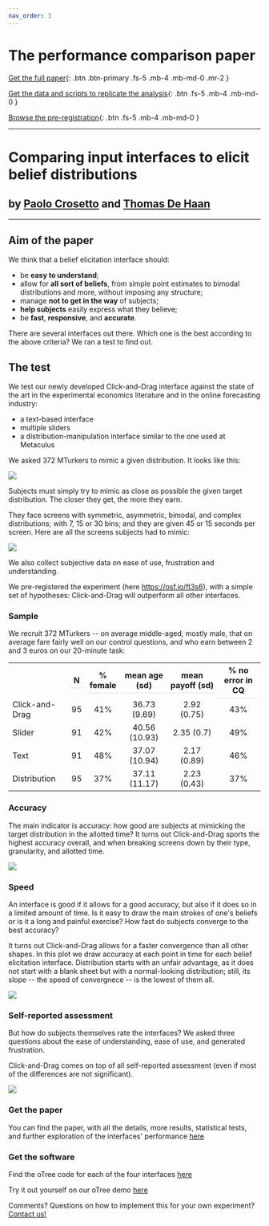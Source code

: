 ```yaml
---
nav_order: 3
---
```


# The performance comparison paper

[Get the full paper](https://www.dropbox.com/s/d0j0sa6nkn0ybuy/Crosetto_De_Haan_Eliciting_beliefs_when_the_distribution_matters_a_horse_race_of_tools.pdf?dl=1){: .btn .btn-primary .fs-5 .mb-4 .mb-md-0 .mr-2 }

[Get the data and scripts to replicate the analysis](https://github.com/paolocrosetto/Click_and_drag_belief_elicitation_data_analysis){: .btn .fs-5 .mb-4 .mb-md-0 }

[Browse the pre-registration](https://osf.io/ft3s6){: .btn .fs-5 .mb-4 .mb-md-0 }

---

# Comparing input interfaces to elicit belief distributions
## by [Paolo Crosetto](https://paolocrosetto.wordpress.com/) and [Thomas De Haan](https://sites.google.com/view/thomas-de-haan)

---

## Aim of the paper

We think that a belief elicitation interface should:

-   be **easy to understand**;
-   allow for **all sort of beliefs**, from simple point estimates to bimodal distributions and more, without imposing any structure;
-   manage **not to get in the way** of subjects;
-   **help subjects** easily express what they believe;
-   be **fast**, **responsive**, and **accurate**.

There are several interfaces out there. Which one is the best according to the above criteria? We ran a test to find out.

## The test

We test our newly developed Click-and-Drag interface against the state of the art in the experimental economics literature and in the online forecasting industry:

-   a text-based interface
-   multiple sliders
-   a distribution-manipulation interface similar to the one used at Metaculus

We asked 372 MTurkers to mimic a given distribution. It looks like this:

![](Paper_summary_for_website_files/figure-html/task_screenshot.png)

Subjects must simply try to mimic as close as possible the given target distribution. The closer they get, the more they earn.

They face screens with symmetric, asymmetric, bimodal, and complex distributions; with 7, 15 or 30 bins; and they are given 45 or 15 seconds per screen. Here are all the screens subjects had to mimic:

![](Paper_summary_for_website_files/figure-html/12screens.png)

We also collect subjective data on ease of use, frustration and understanding.

We pre-registered the experiment (here <https://osf.io/ft3s6>), with a simple set of hypotheses: Click-and-Drag will outperform all other interfaces.

### Sample

We recruit 372 MTurkers -- on average middle-aged, mostly male, that on average fare fairly well on our control questions, and who earn between 2 and 3 euros on our 20-minute task:

<table class="table" style="margin-left: auto; margin-right: auto;">
<thead><tr>
<th style="empty-cells: hide;border-bottom:hidden;" colspan="1"></th>
<th style="border-bottom:hidden;padding-bottom:0; padding-left:3px;padding-right:3px;text-align: center; " colspan="1"><div style="border-bottom: 1px solid #ddd; padding-bottom: 5px; ">N</div></th>
<th style="border-bottom:hidden;padding-bottom:0; padding-left:3px;padding-right:3px;text-align: center; " colspan="1"><div style="border-bottom: 1px solid #ddd; padding-bottom: 5px; ">% female</div></th>
<th style="border-bottom:hidden;padding-bottom:0; padding-left:3px;padding-right:3px;text-align: center; " colspan="1"><div style="border-bottom: 1px solid #ddd; padding-bottom: 5px; ">mean age (sd)</div></th>
<th style="border-bottom:hidden;padding-bottom:0; padding-left:3px;padding-right:3px;text-align: center; " colspan="1"><div style="border-bottom: 1px solid #ddd; padding-bottom: 5px; ">mean payoff (sd)</div></th>
<th style="border-bottom:hidden;padding-bottom:0; padding-left:3px;padding-right:3px;text-align: center; " colspan="1"><div style="border-bottom: 1px solid #ddd; padding-bottom: 5px; ">% no error in CQ</div></th>
</tr></thead>
<tbody>
  <tr>
   <td style="text-align:left;"> Click-and-Drag </td>
   <td style="text-align:center;"> 95 </td>
   <td style="text-align:center;"> 41% </td>
   <td style="text-align:center;"> 36.73 (9.69) </td>
   <td style="text-align:center;"> 2.92 (0.75) </td>
   <td style="text-align:center;"> 43% </td>
  </tr>
  <tr>
   <td style="text-align:left;"> Slider </td>
   <td style="text-align:center;"> 91 </td>
   <td style="text-align:center;"> 42% </td>
   <td style="text-align:center;"> 40.56 (10.93) </td>
   <td style="text-align:center;"> 2.35 (0.7) </td>
   <td style="text-align:center;"> 49% </td>
  </tr>
  <tr>
   <td style="text-align:left;"> Text </td>
   <td style="text-align:center;"> 91 </td>
   <td style="text-align:center;"> 48% </td>
   <td style="text-align:center;"> 37.07 (10.94) </td>
   <td style="text-align:center;"> 2.17 (0.89) </td>
   <td style="text-align:center;"> 46% </td>
  </tr>
  <tr>
   <td style="text-align:left;"> Distribution </td>
   <td style="text-align:center;"> 95 </td>
   <td style="text-align:center;"> 37% </td>
   <td style="text-align:center;"> 37.11 (11.17) </td>
   <td style="text-align:center;"> 2.23 (0.43) </td>
   <td style="text-align:center;"> 37% </td>
  </tr>
</tbody>
</table>

### Accuracy

The main indicator is accuracy: how good are subjects at mimicking the target distribution in the allotted time? It turns out Click-and-Drag sports the highest accuracy overall, and when breaking screens down by their type, granularity, and allotted time.

![](Paper_summary_for_website_files/figure-html/unnamed-chunk-2-1.png)<!-- -->

### Speed

An interface is good if it allows for a good accuracy, but also if it does so in a limited amount of time. Is it easy to draw the main strokes of one's beliefs or is it a long and painful exercise? How fast do subjects converge to the best accuracy?

It turns out Click-and-Drag allows for a faster convergence than all other shapes. In this plot we draw accuracy at each point in time for each belief elicitation interface. Distribution starts with an unfair advantage, as it does not start with a blank sheet but with a normal-looking distribution; still, its slope -- the speed of convergnece -- is the lowest of them all.

![](Paper_summary_for_website_files/figure-html/unnamed-chunk-3-1.png)<!-- -->

### Self-reported assessment

But how do subjects themselves rate the interfaces? We asked three questions about the ease of understanding, ease of use, and generated frustration.

Click-and-Drag comes on top of all self-reported assessment (even if most of the differences are not significant).

![](Paper_summary_for_website_files/figure-html/unnamed-chunk-4-1.png)<!-- -->

### Get the paper

You can find the paper, with all the details, more results, statistical tests, and further exploration of the interfaces' performance [here](https://www.dropbox.com/s/d0j0sa6nkn0ybuy/Crosetto_De_Haan_Eliciting_beliefs_when_the_distribution_matters_a_horse_race_of_tools.pdf?dl=1.)

### Get the software

Find the oTree code for each of the four interfaces [here](https://github.com/beliefelicitation/otree-elicitation-tool) 

Try it out yourself on our oTree demo [here](https://beliefelicitation.herokuapp.com/demo)

Comments? Questions on how to implement this for your own experiment? [Contact us!](mailto:paolo.crosetto@gmail.com?subject=[Click-and-Drag]%20Contact&cc=thomas.deHaan@uib.no&target=_blank)
